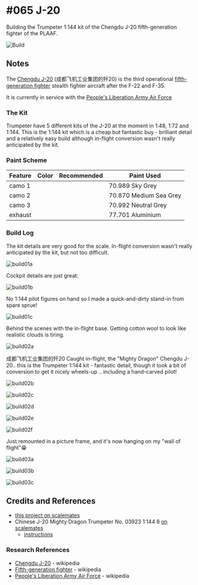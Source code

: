 # #065 J-20

Building the Trumpeter 1:144 kit of the Chengdu J-20 fifth-generation fighter of the PLAAF.

![Build](./assets/J20_build.jpg?raw=true)

## Notes

The [Chengdu J-20](https://en.wikipedia.org/wiki/Chengdu_J-20) (成都飞机工业集团的歼20) is the
third operational
[fifth-generation fighter](https://en.wikipedia.org/wiki/Fifth-generation_fighter)
stealth fighter aircraft after the F-22 and F-35.

It is currently in service with the [People's Liberation Army Air Force](https://en.wikipedia.org/wiki/People%27s_Liberation_Army_Air_Force)

### The Kit

Trumpeter have 5 different kits of the J-20 at the moment in 1:48, 1:72 and 1:144.
This is the 1:144 kit which is a cheap but fantastic buy - brilliant detail and a relatively easy build although in-flight conversion wasn't really anticipated by the kit.

### Paint Scheme

| Feature               | Color                | Recommended | Paint Used |
|-----------------------|----------------------|-------------|------------|
| camo 1                |                      |             | 70.989 Sky Grey           |
| camo 2                |                      |             | 70.870 Medium Sea Grey        |
| camo 3                |                      |             | 70.992 Neutral Grey        |
| exhaust               |                      |             | 77.701 Aluminium        |

### Build Log

The kit details are very good for the scale. In-flight conversion wasn't really anticipated by the kit, but not too difficult.

![build01a](./assets/build01a.jpg?raw=true)

Cockpit details are just great:

![build01b](./assets/build01b.jpg?raw=true)

No 1:144 pilot figures on hand so I made a quick-and-dirty stand-in from spare sprue!

![build01c](./assets/build01c.jpg?raw=true)

Behind the scenes with the in-flight base. Getting cotton wool to look like realistic clouds is tiring.

![build02a](./assets/build02a.jpg?raw=true)

成都飞机工业集团的歼20 Caught in-flight, the "Mighty Dragon" Chengdu J-20..
this is the Trumpeter 1:144 kit - fantastic detail, though it took a bit of conversion to get it nicely wheels-up .. including a hand-carved pilot!

![build02b](./assets/build02b.jpg?raw=true)

![build02c](./assets/build02c.jpg?raw=true)

![build02d](./assets/build02d.jpg?raw=true)

![build02e](./assets/build02e.jpg?raw=true)

![build02f](./assets/build02f.jpg?raw=true)

Just remounted in a picture frame, and it's now hanging on my "wall of flight"😁

![build03a](./assets/build03a.jpg?raw=true)

![build03b](./assets/build03b.jpg?raw=true)

![build03c](./assets/build03c.jpg?raw=true)

## Credits and References

* [this project on scalemates](https://www.scalemates.com/profiles/mate.php?id=74137&p=projects&project=135719)
* Chinese J-20 Mighty Dragon Trumpeter No. 03923 1:144
  8 [on scalemates](https://www.scalemates.com/kits/trumpeter-03923-chinese-j-20-mighty-dragon--218736)
    * [instructions](./assets/03923-instructions.pdf)

### Research References

* [Chengdu J-20](https://en.wikipedia.org/wiki/Chengdu_J-20) - wikipedia
* [Fifth-generation fighter](https://en.wikipedia.org/wiki/Fifth-generation_fighter) - wikipedia
* [People's Liberation Army Air Force](https://en.wikipedia.org/wiki/People%27s_Liberation_Army_Air_Force) - wikipedia
